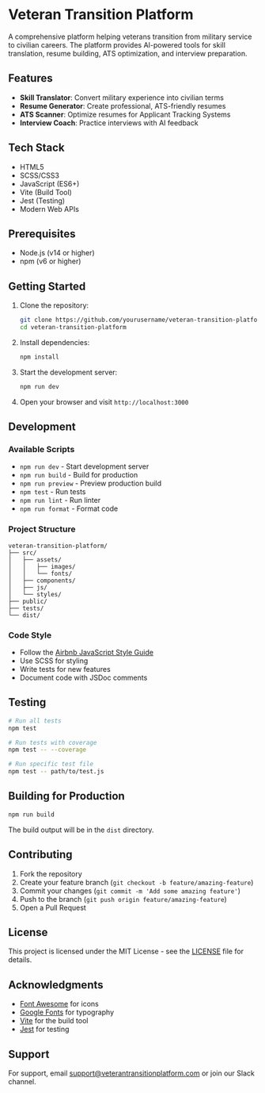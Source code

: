 # Veteran Transition Platform

A comprehensive platform helping veterans transition from military service to civilian careers. The platform provides AI-powered tools for skill translation, resume building, ATS optimization, and interview preparation.

## Features

- **Skill Translator**: Convert military experience into civilian terms
- **Resume Generator**: Create professional, ATS-friendly resumes
- **ATS Scanner**: Optimize resumes for Applicant Tracking Systems
- **Interview Coach**: Practice interviews with AI feedback

## Tech Stack

- HTML5
- SCSS/CSS3
- JavaScript (ES6+)
- Vite (Build Tool)
- Jest (Testing)
- Modern Web APIs

## Prerequisites

- Node.js (v14 or higher)
- npm (v6 or higher)

## Getting Started

1. Clone the repository:
   ```bash
   git clone https://github.com/yourusername/veteran-transition-platform.git
   cd veteran-transition-platform
   ```

2. Install dependencies:
   ```bash
   npm install
   ```

3. Start the development server:
   ```bash
   npm run dev
   ```

4. Open your browser and visit `http://localhost:3000`

## Development

### Available Scripts

- `npm run dev` - Start development server
- `npm run build` - Build for production
- `npm run preview` - Preview production build
- `npm test` - Run tests
- `npm run lint` - Run linter
- `npm run format` - Format code

### Project Structure

```
veteran-transition-platform/
├── src/
│   ├── assets/
│   │   ├── images/
│   │   └── fonts/
│   ├── components/
│   ├── js/
│   └── styles/
├── public/
├── tests/
└── dist/
```

### Code Style

- Follow the [Airbnb JavaScript Style Guide](https://github.com/airbnb/javascript)
- Use SCSS for styling
- Write tests for new features
- Document code with JSDoc comments

## Testing

```bash
# Run all tests
npm test

# Run tests with coverage
npm test -- --coverage

# Run specific test file
npm test -- path/to/test.js
```

## Building for Production

```bash
npm run build
```

The build output will be in the `dist` directory.

## Contributing

1. Fork the repository
2. Create your feature branch (`git checkout -b feature/amazing-feature`)
3. Commit your changes (`git commit -m 'Add some amazing feature'`)
4. Push to the branch (`git push origin feature/amazing-feature`)
5. Open a Pull Request

## License

This project is licensed under the MIT License - see the [LICENSE](LICENSE) file for details.

## Acknowledgments

- [Font Awesome](https://fontawesome.com/) for icons
- [Google Fonts](https://fonts.google.com/) for typography
- [Vite](https://vitejs.dev/) for the build tool
- [Jest](https://jestjs.io/) for testing

## Support

For support, email support@veterantransitionplatform.com or join our Slack channel. 